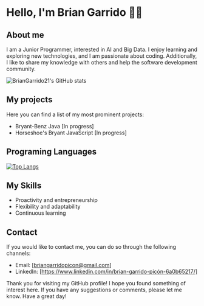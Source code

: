# Hello, I'm Brian Garrido 👋👋

## About me

I am a Junior Programmer, interested in AI and Big Data. I enjoy learning and exploring new technologies, and I am passionate about coding. Additionally, I like to share my knowledge with others and help the software development community.

![BrianGarrido21's GitHub stats](https://github-readme-stats.vercel.app/api?username=BrianGarrido21&show_icons=true&theme=radical&hide=contribs,issues)

## My projects

Here you can find a list of my most prominent projects:

- Bryant-Benz Java [In progress]
- Horseshoe's Bryant JavaScript [In progress]

## Programing Languages

[![Top Langs](https://github-readme-stats.vercel.app/api/top-langs/?username=BrianGarrido21&hide_progress=true&layout=donut&theme=radical)](https://github.com/BrianGarrido21/github-readme-stats)

## My Skills

- Proactivity and entrepreneurship
- Flexibility and adaptability
- Continuous learning

## Contact

If you would like to contact me, you can do so through the following channels:

- Email: [briangarridopicon@gmail.com]
- LinkedIn: [https://www.linkedin.com/in/brian-garrido-picón-6a0b65217/]

Thank you for visiting my GitHub profile! I hope you found something of interest here. If you have any suggestions or comments, please let me know. Have a great day!
